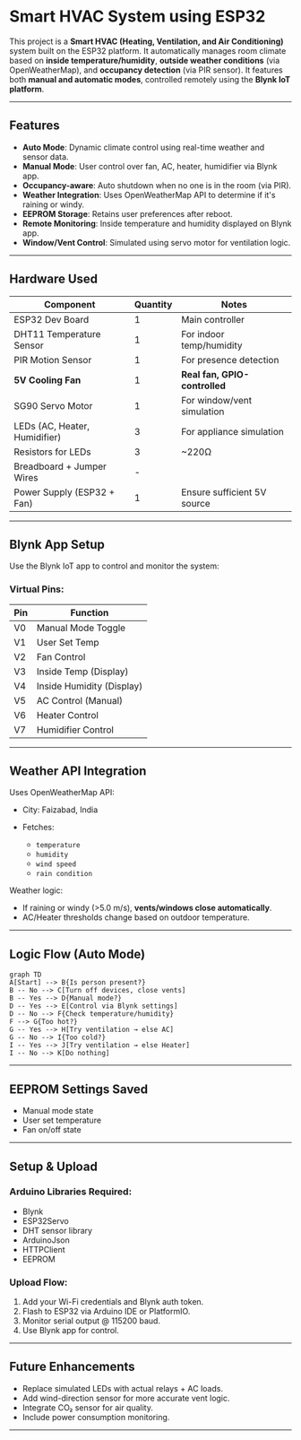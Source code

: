 
#  Smart HVAC System using ESP32 

This project is a **Smart HVAC (Heating, Ventilation, and Air Conditioning)** system built on the ESP32 platform. It automatically manages room climate based on **inside temperature/humidity**, **outside weather conditions** (via OpenWeatherMap), and **occupancy detection** (via PIR sensor). It features both **manual and automatic modes**, controlled remotely using the **Blynk IoT platform**.

---

##  Features

*  **Auto Mode**: Dynamic climate control using real-time weather and sensor data.
*  **Manual Mode**: User control over fan, AC, heater, humidifier via Blynk app.
*  **Occupancy-aware**: Auto shutdown when no one is in the room (via PIR).
*  **Weather Integration**: Uses OpenWeatherMap API to determine if it's raining or windy.
*  **EEPROM Storage**: Retains user preferences after reboot.
*  **Remote Monitoring**: Inside temperature and humidity displayed on Blynk app.
*  **Window/Vent Control**: Simulated using servo motor for ventilation logic.

---

##  Hardware Used

| Component                     | Quantity | Notes                         |
| ----------------------------- | -------- | ----------------------------- |
| ESP32 Dev Board               | 1        | Main controller               |
| DHT11 Temperature Sensor      | 1        | For indoor temp/humidity      |
| PIR Motion Sensor             | 1        | For presence detection        |
| **5V Cooling Fan**            | 1        | **Real fan, GPIO-controlled** |
| SG90 Servo Motor              | 1        | For window/vent simulation    |
| LEDs (AC, Heater, Humidifier) | 3        | For appliance simulation      |
| Resistors for LEDs            | 3        | \~220Ω                        |
| Breadboard + Jumper Wires     | -        |                               |
| Power Supply (ESP32 + Fan)    | 1        | Ensure sufficient 5V source   |


---

##  Blynk App Setup

Use the Blynk IoT app to control and monitor the system:

### Virtual Pins:

| Pin | Function                  |
| --- | ------------------------- |
| V0  | Manual Mode Toggle        |
| V1  | User Set Temp             |
| V2  | Fan Control               |
| V3  | Inside Temp (Display)     |
| V4  | Inside Humidity (Display) |
| V5  | AC Control (Manual)       |
| V6  | Heater Control            |
| V7  | Humidifier Control        |

---

##  Weather API Integration

Uses OpenWeatherMap API:

* City: Faizabad, India
* Fetches:

  * `temperature`
  * `humidity`
  * `wind speed`
  * `rain condition`

Weather logic:

* If raining or windy (>5.0 m/s), **vents/windows close automatically**.
* AC/Heater thresholds change based on outdoor temperature.

---

##  Logic Flow (Auto Mode)

```mermaid
graph TD
A[Start] --> B{Is person present?}
B -- No --> C[Turn off devices, close vents]
B -- Yes --> D{Manual mode?}
D -- Yes --> E[Control via Blynk settings]
D -- No --> F{Check temperature/humidity}
F --> G{Too hot?}
G -- Yes --> H[Try ventilation → else AC]
G -- No --> I{Too cold?}
I -- Yes --> J[Try ventilation → else Heater]
I -- No --> K[Do nothing]
```

---

##  EEPROM Settings Saved

* Manual mode state
* User set temperature
* Fan on/off state

---

##  Setup & Upload

### Arduino Libraries Required:

* Blynk
* ESP32Servo
* DHT sensor library
* ArduinoJson
* HTTPClient
* EEPROM

### Upload Flow:

1. Add your Wi-Fi credentials and Blynk auth token.
2. Flash to ESP32 via Arduino IDE or PlatformIO.
3. Monitor serial output @ 115200 baud.
4. Use Blynk app for control.

---

##  Future Enhancements

* Replace simulated LEDs with actual relays + AC loads.
* Add wind-direction sensor for more accurate vent logic.
* Integrate CO₂ sensor for air quality.
* Include power consumption monitoring.

---

